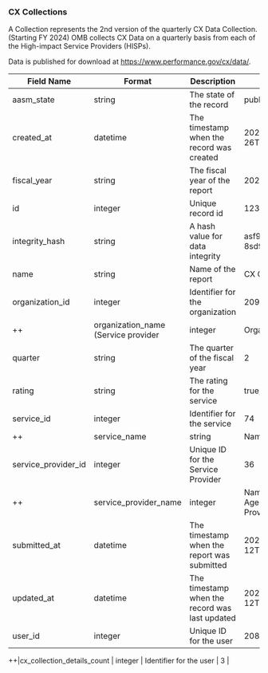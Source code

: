 ### CX Collections

A Collection represents the 2nd version of the quarterly CX Data Collection. (Starting FY 2024)
OMB collects CX Data on a quarterly basis from each of the High-impact Service Providers (HISPs).

Data is published for download at https://www.performance.gov/cx/data/.

| Field Name                               | Format   | Description                                                                 | Sample Input                          |
|------------------------------------------|----------|-----------------------------------------------------------------------------|---------------------------------------|
| aasm_state                               | string   | The state of the record                                                     | published                             |
| created_at                               | datetime | The timestamp when the record was created                                   | 2024-03-26T20:46:03.778Z              |
| fiscal_year                              | string   | The fiscal year of the report                                               | 2024                                  |
| id                                       | integer  | Unique record id                                                            | 123                                   |
| integrity_hash                           | string   | A hash value for data integrity                                             | asf908asdf90-8sd90asd8fasddsadsf8     |
| name                                     | string   | Name of the report                                                          | CX Quarterly Reporting                |
| organization_id                          | integer  | Identifier for the organization                                             | 2098                                  |
++| organization_name (Service provider    | integer  | Organization Name                                                           | General Services Administration       |
| quarter                                  | string   | The quarter of the fiscal year                                              | 2                                     |
| rating                                   | string   | The rating for the service                                                  | true,false,partial                    |
| service_id                               | integer  | Identifier for the service                                                  | 74                                    |
++| service_name                           | string   | Name for the service                                                        | USA.gov                               |
| service_provider_id                      | integer  | Unique ID for the Service Provider                                          | 36                                    |
++| service_provider_name                  | integer  | Name of the Federal Agency Service Provider                                 | Public Experience Portfolio           |
| submitted_at                             | datetime | The timestamp when the report was submitted                                 | 2024-06-12T15:38:13.751Z              |
| updated_at                               | datetime | The timestamp when the record was last updated                              | 2024-06-12T15:38:25.098Z              |
| user_id                                  | integer  | Unique ID for the user                                                      | 2086                                  |


++|cx_collection_details_count            | integer  | Identifier for the user                                                      | 3                                  |
